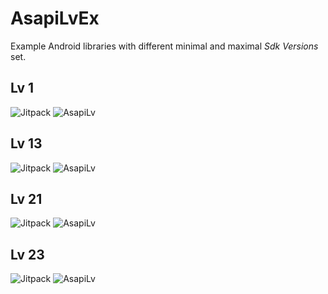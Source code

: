 AsapiLvEx
=========
Example Android libraries with different minimal and maximal _Sdk Versions_ set.

Lv 1
----
![Jitpack](https://jitpack.io/v/com.github.asapi.asapilvex/lv1.svg)
![AsapiLv](https://asapi.herokuapp.com/com.github.asapi.asapilvex/lv1/api.svg)

Lv 13
-----
![Jitpack](https://jitpack.io/v/com.github.asapi.asapilvex/lv13.svg)
![AsapiLv](https://asapi.herokuapp.com/com.github.asapi.asapilvex/lv13/api.svg)

Lv 21
-----
![Jitpack](https://jitpack.io/v/com.github.asapi.asapilvex/lv21.svg)
![AsapiLv](https://asapi.herokuapp.com/com.github.asapi.asapilvex/lv21/api.svg)

Lv 23
-----
![Jitpack](https://jitpack.io/v/com.github.asapi.asapilvex/lv23.svg)
![AsapiLv](https://asapi.herokuapp.com/com.github.asapi.asapilvex/lv23/api.svg)

